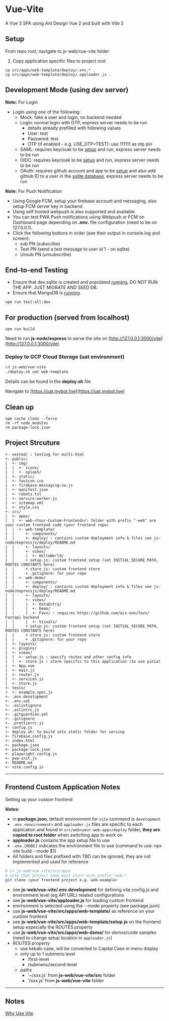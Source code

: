 # Vue-Vite

A Vue 3 SPA using Ant Design Vue 2 and built with Vite 2

## Setup

From repo root, navigate to js-web/vue-vite folder

1. Copy application specific files to project root

```
cp src/apps/web-template/deploy/.env.* .
cp src/apps/web-template/deploy/.apploader.js .
```

## Development Mode (using dev server)

**Note:** For Login
- Login using one of the following:
  - Mock: fake a user and login,  no backend needed
  - Login: normal login with OTP, express server needs to be run
    - details already prefilled with following values
    - User: test
    - Password: test
    - OTP (if enabled - e.g. USE_OTP=TEST): use 111111 as otp pin
  - SAML: requires keycloak to be [setup](../../docker-devenv/keycloak/README.md) and run, express server needs to be run
  - OIDC: requires keycloak to be [setup](../../docker-devenv/keycloak/README.md) and run, express server needs to be run
  - OAuth: requires github account and app to be [setup](https://docs.github.com/en/developers/apps/building-oauth-apps) and also add github ID to a user in the [sqlite database](../../js-node/expressjs/dev.sqlite3), express server needs to be run

**Note:** For Push Notification
- Using Google FCM, setup your firebase account and messaging, also setup FCM server key in backend
- Using self hosted webpush is also supported and available
- You can test PWA Push notifications using Webpush or FCM on Dashboard page depending on **.env.<environment>** file configuration (need to be on 127.0.0.1).
- Click the following buttons in order (see their output in console.log and screen):
  - sub PN (subscribe)
  - Test PN (send a test message to user id 1 - on sqlite)
  - Unsub PN (unsubscribe)

## End-to-end Testing

- Ensure that dev.sqlite is created and populated [running](../../README.md#run-migration--app), DO NOT RUN THE APP. JUST MIGRATE AND SEED DB.
- Ensure that MongoDB is [running](../../docker-devenv/mongodb/README.md).

```
npm run test:all:dev
```

## For production (served from localhost)

```
npm run build
```

Need to run **js-node/express** to serve the site on [http://127.0.0.1:3000/vite](http://127.0.0.1:3000/vite)

### Deploy to GCP Cloud Storage (uat environment)

```bash
cd js-web/vue-vite
./deploy.sh uat web-template
```

Details can be found in the **deploy.sh** file

Navigate to [https://uat.mybot.live](https://uat.mybot.live)


## Clean up

```
npm cache clean --force
rm -rf node_modules
rm package-lock.json
```

## Project Strcuture

```
+- nested/ : testing for multi-html
+- public/
|  +- img/
|  |  +- icons/
|  |  +- splash/
|  +- static/
|  +- favicon.ico
|  +- firebase-messaging-sw.js
|  +- manifest.json
|  +- robots.txt
|  +- service-worker.js
|  +- sitemap.xml
|  +- style.css
+- src/
|  +- apps/
|  |  +- web-<Your-Custom-Frontend>/: folder with prefix "-web" are your custom frontend code (your frontend repo)
|  |  +- web-template/
|  |     +- components/
|  |     +- deploy/ : contains custom deployment info & files see js-node/expressjs/deploy/README.md
|  |     +- layouts/
|  |     +- views/
|  |     |  +- HelloWorld/
|  |     + setup.js: custom frontend setup (set INITIAL_SECURE_PATH, ROUTES CONSTANTS here)
|  |     + store.js: custom frontend store
|  |     + .gitignore: for your repo
|  |  +- web-demo/
|  |     +- components/
|  |     +- deploy/ : contains custom deployment info & files see js-node/expressjs/deploy/README.md
|  |     +- layouts/
|  |     +- views/
|  |     |  +- DataEntry/
|  |     |  +- Demo/
|  |     |  +- Favv/ : requires https://github.com/ais-one/favv/ Fastapi backend
|  |     |  +- Visuals/
|  |     + setup.js: custom frontend setup (set INITIAL_SECURE_PATH, ROUTES CONSTANTS here)
|  |     + store.js: custom frontend store
|  |     + .gitignore: for your repo
|  +- layouts/
|  +- plugins/
|  +- views/
|  |  +- setup.js : specify routes and other config info
|  |  +- store.js : store specific to this application (to use pinia)
|  +- App.vue
|  +- main.js
|  +- router.js
|  +- services.js
|  +- store.js
+- tests/
+  +- example.spec.js
+- .env.development
+- .env.uat
+- .eslintignore
+- .eslintrc.js
+- .gitguardian.yml
+- .gitignore
+- .prettierrc.js
+- config.js
+- deploy.sh: to build into static folder for serving
+- firebase.config.js
+- index.html
+- package.json
+- package-lock.json
+- playwright.config.js
+- pwa-init.js
+- README.md
+- vite.config.js
```

---
## Frontend Custom Application Notes

Setting up your custom frontend

**Notes:**
- in **package.json**, default environment for `vite` command is `development`
- `.env.<environment>` and `apploader.js` files are specific to each application and found in `src/web<your-web-app>/deploy` folder, **they are copied to root folder** when switching app to work on
- **apploader.js** contains the app setup file to use
- `.env.[MODE]` indicates the environment file to use (command to use: npx vite build --mode $1)
- All folders and files prefixed with TBD can be ignored, they are not implemented and used for reference

```bash
# in js-web/vue-vite/src/apps
# note that project name must start with prefix "web-"
git clone <your frontend project e.g. web-example>
```
- see **js-web/vue-vite/.env.development** for defining vite.config.js and environment level (eg API URL) related configurations
- see **js-web/vue-vite/apploader.js** for loading custom frontend
- environment is selected using the --mode property (see package.json)
- use **js-web/vue-vite/src/apps/web-template/** as reference on your custom frontend
- see **js-web/vue-vite/src/apps/web-template/setup.js** on the frontend setup especially the ROUTES property
- use **js-web/vue-vite/src/apps/web-demo/** for demos/code samples (need to change setup location in `apploader.js`)
- ROUTES property
  - use kebab-case, will be converted to Capital Case in menu display
  - only up to 1 submenu level
    - /first-level
    - /submenu/second-level
  - paths
    - '~/xxx.js' from **js-web/vue-vite/src** folder
    - '/xxx.js' from **js-web/vue-vite** folder

---

## Notes

[Why Use Vite](https://indepth.dev/a-note-on-vite-a-very-fast-dev-build-tool/)
